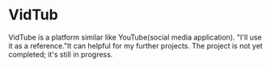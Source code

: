 # VidTub
VidTube is a platform similar like YouTube(social media application). "I'll use it as a reference."It can helpful for my further projects.
The project is not yet completed; it's still in progress.
